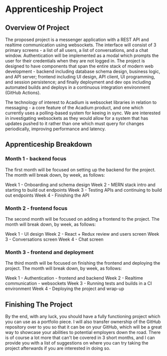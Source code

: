 # Apprenticeship Project

## Overview Of Project

The proposed project is a messenger application with a REST API and realtime communication
using websockets. The interface will consist of 3 primary screens - a list of all users, a
list of conversations, and a chat window. Authentication will be implemented as a modal which
prompts the user for their credentials when they are not logged in. The project is designed
to have components that span the entire stack of modern web development - backend including
database schema design, business logic, and API server; frontend including UI design, API client,
UI programming, and session persistence; and finally deployment and dev ops including automated
builds and deploys in a continuous integration environment (GitHub Actions).

The technology of interest to Acadium is websocket libraries in relation to messaging - a
core feature of the Acadium product, and one which currently uses a polling-based system
for keeing in sync. We are interested in investigating websockets as they would allow for
a system that has updates pushed to it rather than one which must query for changes periodically,
improving performance and latency.

## Apprenticeship Breakdown

### Month 1 - backend focus

The first month will be focused on setting up the backend for the project. The month will 
break down, by week, as follows:

Week 1 - Onboarding and schema design
Week 2 - MERN stack intro and starting to build out endpoints
Week 3 - Testing APIs and continuing to build out endpoints
Week 4 - Finishing the API

### Month 2 - frontend focus

The second month will be focused on adding a frontend to the project. The month will break
down, by week, as follows:

Week 1 - UI design
Week 2 - React + Redux review and users screen
Week 3 - Conversations screen
Week 4 - Chat screen

### Month 3 - frontend and deployment

The third month will be focused on finishing the frontend and deploying the project. The month
will break down, by week, as follows:

Week 1 - Authentication - frontend and backend
Week 2 - Realtime communication - websockets
Week 3 - Running tests and builds in a CI environment
Week 4 - Deploying the project and wrap-up

## Finishing The Project

By the end, with any luck, you should have a fully functioning project which you can use
as a portfolio piece. I will also transfer ownership of the GitHub repository over to you
so that it can be on your GitHub, which will be a great way to showcase your abilities to
potential employers down the road. There is of course a lot more that can't be covered in
3 short months, and I can provide you with a list of suggestions on where you can try taking
the project afterwards if you are interested in doing so.

